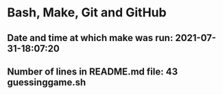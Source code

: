 # Bash, Make, Git and GitHub
## Date and time at which make was run: 2021-07-31-18:07:20
## Number of lines in README.md file: 43 guessinggame.sh
